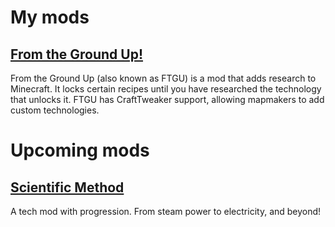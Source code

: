 # My mods
## [From the Ground Up!](https://github.com/TheRActivator/From-the-Ground-Up)
From the Ground Up (also known as FTGU) is a mod that adds research to Minecraft. It locks certain recipes until you have researched the technology that unlocks it. FTGU has CraftTweaker support, allowing mapmakers to add custom technologies.

# Upcoming mods
## [Scientific Method](https://github.com/TheRActivator/Scientific-Method)
A tech mod with progression. From steam power to electricity, and beyond!
